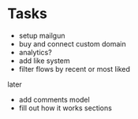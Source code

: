 # Tasks

- setup mailgun
- buy and connect custom domain
- analytics?
- add like system
- filter flows by recent or most liked

later

- add comments model
- fill out how it works sections

